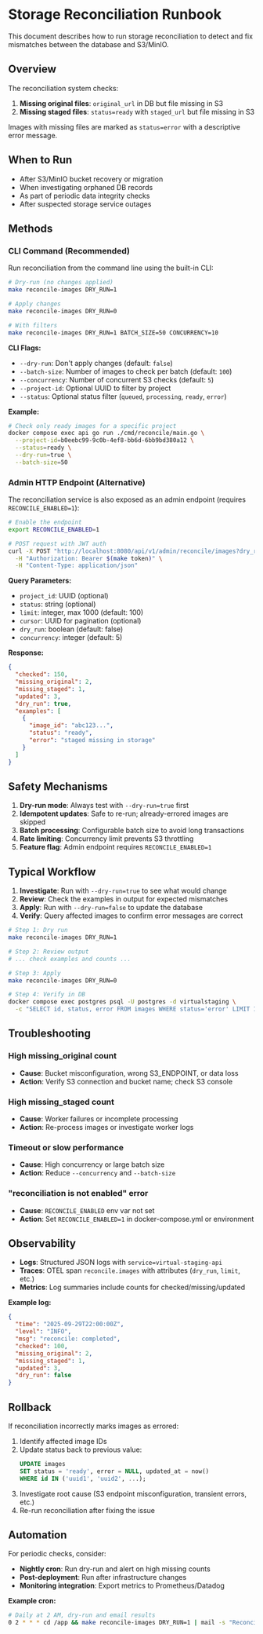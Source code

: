 # Storage Reconciliation Runbook

This document describes how to run storage reconciliation to detect and fix mismatches between the database and S3/MinIO.

## Overview

The reconciliation system checks:
1. **Missing original files**: `original_url` in DB but file missing in S3
2. **Missing staged files**: `status=ready` with `staged_url` but file missing in S3

Images with missing files are marked as `status=error` with a descriptive error message.

## When to Run

- After S3/MinIO bucket recovery or migration
- When investigating orphaned DB records
- As part of periodic data integrity checks
- After suspected storage service outages

## Methods

### CLI Command (Recommended)

Run reconciliation from the command line using the built-in CLI:

```bash
# Dry-run (no changes applied)
make reconcile-images DRY_RUN=1

# Apply changes
make reconcile-images DRY_RUN=0

# With filters
make reconcile-images DRY_RUN=1 BATCH_SIZE=50 CONCURRENCY=10
```

**CLI Flags:**
- `--dry-run`: Don't apply changes (default: `false`)
- `--batch-size`: Number of images to check per batch (default: `100`)
- `--concurrency`: Number of concurrent S3 checks (default: `5`)
- `--project-id`: Optional UUID to filter by project
- `--status`: Optional status filter (`queued`, `processing`, `ready`, `error`)

**Example:**
```bash
# Check only ready images for a specific project
docker compose exec api go run ./cmd/reconcile/main.go \
  --project-id=b0eebc99-9c0b-4ef8-bb6d-6bb9bd380a12 \
  --status=ready \
  --dry-run=true \
  --batch-size=50
```

### Admin HTTP Endpoint (Alternative)

The reconciliation service is also exposed as an admin endpoint (requires `RECONCILE_ENABLED=1`):

```bash
# Enable the endpoint
export RECONCILE_ENABLED=1

# POST request with JWT auth
curl -X POST "http://localhost:8080/api/v1/admin/reconcile/images?dry_run=true&limit=100" \
  -H "Authorization: Bearer $(make token)" \
  -H "Content-Type: application/json"
```

**Query Parameters:**
- `project_id`: UUID (optional)
- `status`: string (optional)
- `limit`: integer, max 1000 (default: 100)
- `cursor`: UUID for pagination (optional)
- `dry_run`: boolean (default: false)
- `concurrency`: integer (default: 5)

**Response:**
```json
{
  "checked": 150,
  "missing_original": 2,
  "missing_staged": 1,
  "updated": 3,
  "dry_run": true,
  "examples": [
    {
      "image_id": "abc123...",
      "status": "ready",
      "error": "staged missing in storage"
    }
  ]
}
```

## Safety Mechanisms

1. **Dry-run mode**: Always test with `--dry-run=true` first
2. **Idempotent updates**: Safe to re-run; already-errored images are skipped
3. **Batch processing**: Configurable batch size to avoid long transactions
4. **Rate limiting**: Concurrency limit prevents S3 throttling
5. **Feature flag**: Admin endpoint requires `RECONCILE_ENABLED=1`

## Typical Workflow

1. **Investigate**: Run with `--dry-run=true` to see what would change
2. **Review**: Check the examples in output for expected mismatches
3. **Apply**: Run with `--dry-run=false` to update the database
4. **Verify**: Query affected images to confirm error messages are correct

```bash
# Step 1: Dry run
make reconcile-images DRY_RUN=1

# Step 2: Review output
# ... check examples and counts ...

# Step 3: Apply
make reconcile-images DRY_RUN=0

# Step 4: Verify in DB
docker compose exec postgres psql -U postgres -d virtualstaging \
  -c "SELECT id, status, error FROM images WHERE status='error' LIMIT 10;"
```

## Troubleshooting

### High missing_original count
- **Cause**: Bucket misconfiguration, wrong S3_ENDPOINT, or data loss
- **Action**: Verify S3 connection and bucket name; check S3 console

### High missing_staged count
- **Cause**: Worker failures or incomplete processing
- **Action**: Re-process images or investigate worker logs

### Timeout or slow performance
- **Cause**: High concurrency or large batch size
- **Action**: Reduce `--concurrency` and `--batch-size`

### "reconciliation is not enabled" error
- **Cause**: `RECONCILE_ENABLED` env var not set
- **Action**: Set `RECONCILE_ENABLED=1` in docker-compose.yml or environment

## Observability

- **Logs**: Structured JSON logs with `service=virtual-staging-api`
- **Traces**: OTEL span `reconcile.images` with attributes (`dry_run`, `limit`, etc.)
- **Metrics**: Log summaries include counts for checked/missing/updated

**Example log:**
```json
{
  "time": "2025-09-29T22:00:00Z",
  "level": "INFO",
  "msg": "reconcile: completed",
  "checked": 100,
  "missing_original": 2,
  "missing_staged": 1,
  "updated": 3,
  "dry_run": false
}
```

## Rollback

If reconciliation incorrectly marks images as errored:

1. Identify affected image IDs
2. Update status back to previous value:
   ```sql
   UPDATE images
   SET status = 'ready', error = NULL, updated_at = now()
   WHERE id IN ('uuid1', 'uuid2', ...);
   ```
3. Investigate root cause (S3 endpoint misconfiguration, transient errors, etc.)
4. Re-run reconciliation after fixing the issue

## Automation

For periodic checks, consider:
- **Nightly cron**: Run dry-run and alert on high missing counts
- **Post-deployment**: Run after infrastructure changes
- **Monitoring integration**: Export metrics to Prometheus/Datadog

**Example cron:**
```bash
# Daily at 2 AM, dry-run and email results
0 2 * * * cd /app && make reconcile-images DRY_RUN=1 | mail -s "Reconciliation Report" ops@example.com
```
